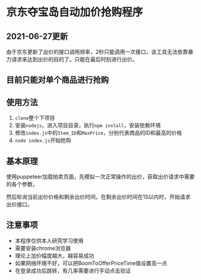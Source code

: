 # 京东夺宝岛自动加价抢购程序


## 2021-06-27更新

由于京东更新了出价的接口调用频率，2秒只能调用一次接口，该工具无法依靠暴力请求来达到出价的目的了。只能在最后时刻进行出价。


##  目前只能对单个商品进行抢购

##  使用方法
1.  ```clone```整个下项目
2.  安装```nodejs```，进入项目目录，执行```npm install```，安装依赖环境
3.  修改```index.js```中的```Item_ID```和```MaxPrice```，分别代表商品的ID和最高的价格
4.  ```node index.js```开始抢购

##  基本原理

使用puppeteer加载拍卖页面，先模拟一次正常操作的出价，获取出价请求中需要的各个参数，

然后轮询当前出价价格和剩余出价时间，在剩余出价时间在1S以内时，开始请求出价接口。

##  注意事项
*   本程序仅供本人研究学习使用
*   需要安装chrome浏览器
*   理论上加价幅度越大，越容易成功
*   如果网络环境不好，可以把BoomToOfferPriceTime值设置高一点
*   在登录成功后跳转，有几率需要进行手动点击验证